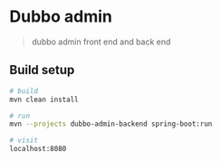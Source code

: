 # Dubbo admin

> dubbo admin front end and back end

## Build setup 

``` bash
# build
mvn clean install

# run
mvn --projects dubbo-admin-backend spring-boot:run

# visit
localhost:8080 

```